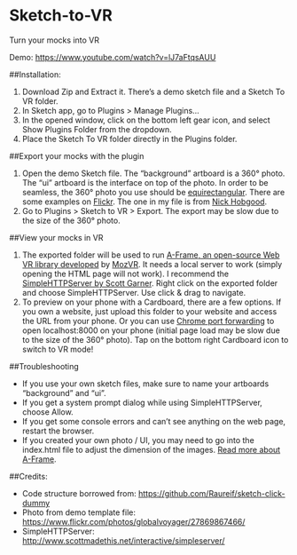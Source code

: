 # Sketch-to-VR
Turn your mocks into VR

Demo: https://www.youtube.com/watch?v=lJ7aFtqsAUU


##Installation: 
1. Download Zip and Extract it. There’s a demo sketch file and a Sketch To VR folder.
2. In Sketch app, go to Plugins > Manage Plugins…
3. In the opened window, click on the bottom left gear icon, and select Show Plugins Folder from the dropdown.
4. Place the Sketch To VR folder directly in the Plugins folder.

##Export your mocks with the plugin 
1. Open the demo Sketch file. The “background” artboard is a 360° photo. The “ui” artboard is the interface on top of the photo. In order to be seamless, the 360° photo you use should be [equirectangular](https://en.wikipedia.org/wiki/Equirectangular_projection). There are some examples on [Flickr](https://www.flickr.com/groups/equirectangular/). The one in my file is from [Nick Hobgood](https://www.flickr.com/photos/globalvoyager/27869867466/).
2. Go to Plugins > Sketch to VR > Export. The export may be slow due to the size of the 360° photo.

##View your mocks in VR 
1. The exported folder will be used to run [A-Frame, an open-source Web VR library developed](https://aframe.io/) by [MozVR](https://mozvr.com/). It needs a local server to work (simply opening the HTML page will not work). I recommend the [SimpleHTTPServer by Scott Garner](http://www.scottmadethis.net/interactive/simpleserver/). Right click on the exported folder and choose SimpleHTTPServer. Use click & drag to navigate.
2. To preview on your phone with a Cardboard, there are a few options. If you own a website, just upload this folder to your website and access the URL from your phone. Or you can use [Chrome port forwarding](https://developers.google.com/web/tools/chrome-devtools/debug/remote-debugging/local-server?hl=en) to open localhost:8000 on your phone (initial page load may be slow due to the size of the 360° photo). Tap on the bottom right Cardboard icon to switch to VR mode!

##Troubleshooting
- If you use your own sketch files, make sure to name your artboards “background” and “ui”.
- If you get a system prompt dialog while using SimpleHTTPServer, choose Allow. 
- If you get some console errors and can’t see anything on the web page, restart the browser.
- If you created your own photo / UI, you may need to go into the index.html file to adjust the dimension of the images. [Read more about A-Frame](https://aframe.io/docs/0.2.0/guide/).

##Credits:
- Code structure borrowed from: https://github.com/Raureif/sketch-click-dummy
- Photo from demo template file: https://www.flickr.com/photos/globalvoyager/27869867466/
- SimpleHTTPServer: http://www.scottmadethis.net/interactive/simpleserver/
